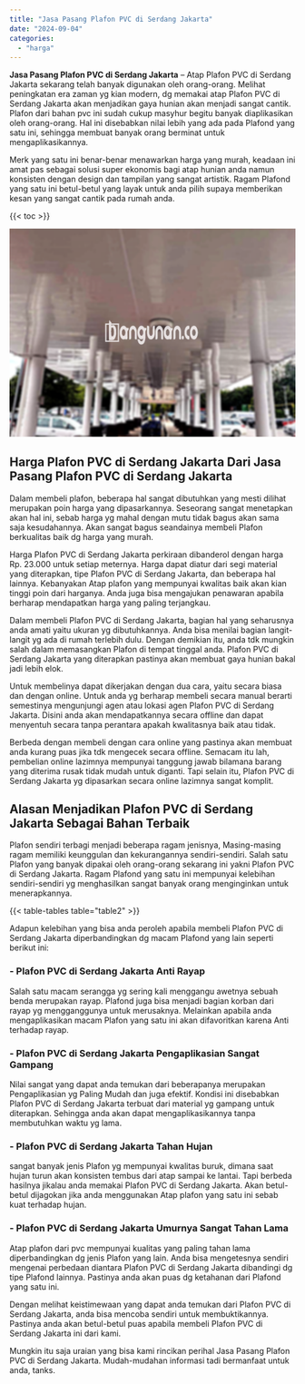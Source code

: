 ```yaml
---
title: "Jasa Pasang Plafon PVC di Serdang Jakarta"
date: "2024-09-04"
categories: 
  - "harga"
---
```


**Jasa Pasang Plafon PVC di Serdang Jakarta** – Atap Plafon PVC di Serdang Jakarta sekarang telah banyak digunakan oleh orang-orang. Melihat peningkatan era zaman yg kian modern, dg memakai atap Plafon PVC di Serdang Jakarta akan menjadikan gaya hunian akan menjadi sangat cantik. Plafon dari bahan pvc ini sudah cukup masyhur begitu banyak diaplikasikan oleh orang-orang. Hal ini disebabkan nilai lebih yang ada pada Plafond yang satu ini, sehingga membuat banyak orang berminat untuk mengaplikasikannya.

Merk yang satu ini benar-benar menawarkan harga yang murah, keadaan ini amat pas sebagai solusi super ekonomis bagi atap hunian anda namun konsisten dengan design dan tampilan yang sangat artistik. Ragam Plafond yang satu ini betul-betul yang layak untuk anda pilih supaya memberikan kesan yang sangat cantik pada rumah anda.

{{< toc >}}

![Jasa Pasang Plafon PVC di Serdang Jakarta](/images/flafond-pvc-murah27.png)

## Harga Plafon PVC di Serdang Jakarta Dari Jasa Pasang Plafon PVC di Serdang Jakarta

Dalam membeli plafon, beberapa hal sangat dibutuhkan yang mesti dilihat merupakan poin harga yang dipasarkannya. Seseorang sangat menetapkan akan hal ini, sebab harga yg mahal dengan mutu tidak bagus akan sama saja kesudahannya. Akan sangat bagus seandainya membeli Plafon berkualitas baik dg harga yang murah.

Harga Plafon PVC di Serdang Jakarta perkiraan dibanderol dengan harga Rp. 23.000 untuk setiap meternya. Harga dapat diatur dari segi material yang diterapkan, tipe Plafon PVC di Serdang Jakarta, dan beberapa hal lainnya. Kebanyakan Atap plafon yang mempunyai kwalitas baik akan kian tinggi poin dari harganya. Anda juga bisa mengajukan penawaran apabila berharap mendapatkan harga yang paling terjangkau.

Dalam membeli Plafon PVC di Serdang Jakarta, bagian hal yang seharusnya anda amati yaitu ukuran yg dibutuhkannya. Anda bisa menilai bagian langit-langit yg ada di rumah terlebih dulu. Dengan demikian itu, anda tdk mungkin salah dalam memasangkan Plafon di tempat tinggal anda. Plafon PVC di Serdang Jakarta yang diterapkan pastinya akan membuat gaya hunian bakal jadi lebih elok.

Untuk membelinya dapat dikerjakan dengan dua cara, yaitu secara biasa dan dengan online. Untuk anda yg berharap membeli secara manual berarti semestinya mengunjungi agen atau lokasi agen Plafon PVC di Serdang Jakarta. Disini anda akan mendapatkannya secara offline dan dapat menyentuh secara tanpa perantara apakah kwalitasnya baik atau tidak.

Berbeda dengan membeli dengan cara online yang pastinya akan membuat anda kurang puas jika tdk mengecek secara offline. Semacam itu lah, pembelian online lazimnya mempunyai tanggung jawab bilamana barang yang diterima rusak tidak mudah untuk diganti. Tapi selain itu, Plafon PVC di Serdang Jakarta yg dipasarkan secara online lazimnya sangat komplit.

## Alasan Menjadikan Plafon PVC di Serdang Jakarta Sebagai Bahan Terbaik

Plafon sendiri terbagi menjadi beberapa ragam jenisnya, Masing-masing ragam memiliki keunggulan dan kekurangannya sendiri-sendiri. Salah satu Plafon yang banyak dipakai oleh orang-orang sekarang ini yakni Plafon PVC di Serdang Jakarta. Ragam Plafond yang satu ini mempunyai kelebihan sendiri-sendiri yg menghasilkan sangat banyak orang menginginkan untuk menerapkannya.

{{< table-tables table="table2" >}}

Adapun kelebihan yang bisa anda peroleh apabila membeli Plafon PVC di Serdang Jakarta diperbandingkan dg macam Plafond yang lain seperti berikut ini:

### \- Plafon PVC di Serdang Jakarta Anti Rayap

Salah satu macam serangga yg sering kali menggangu awetnya sebuah benda merupakan rayap. Plafond juga bisa menjadi bagian korban dari rayap yg mengganggunya untuk merusaknya. Melainkan apabila anda mengaplikasikan macam Plafon yang satu ini akan difavoritkan karena Anti terhadap rayap.

### \- Plafon PVC di Serdang Jakarta Pengaplikasian Sangat Gampang

Nilai sangat yang dapat anda temukan dari beberapanya merupakan Pengaplikasian yg Paling Mudah dan juga efektif. Kondisi ini disebabkan Plafon PVC di Serdang Jakarta terbuat dari material yg gampang untuk diterapkan. Sehingga anda akan dapat mengaplikasikannya tanpa membutuhkan waktu yg lama.

### \- Plafon PVC di Serdang Jakarta Tahan Hujan

sangat banyak jenis Plafon yg mempunyai kwalitas buruk, dimana saat hujan turun akan konsisten tembus dari atap sampai ke lantai. Tapi berbeda hasilnya jikalau anda memakai Plafon PVC di Serdang Jakarta. Akan betul-betul dijagokan jika anda menggunakan Atap plafon yang satu ini sebab kuat terhadap hujan.

### \- Plafon PVC di Serdang Jakarta Umurnya Sangat Tahan Lama

Atap plafon dari pvc mempunyai kualitas yang paling tahan lama diperbandingkan dg jenis Plafon yang lain. Anda bisa mengetesnya sendiri mengenai perbedaan diantara Plafon PVC di Serdang Jakarta dibandingi dg tipe Plafond lainnya. Pastinya anda akan puas dg ketahanan dari Plafond yang satu ini.

Dengan melihat keistimewaan yang dapat anda temukan dari Plafon PVC di Serdang Jakarta, anda bisa mencoba sendiri untuk membuktikannya. Pastinya anda akan betul-betul puas apabila membeli Plafon PVC di Serdang Jakarta ini dari kami.

Mungkin itu saja uraian yang bisa kami rincikan perihal Jasa Pasang Plafon PVC di Serdang Jakarta. Mudah-mudahan informasi tadi bermanfaat untuk anda, tanks.
